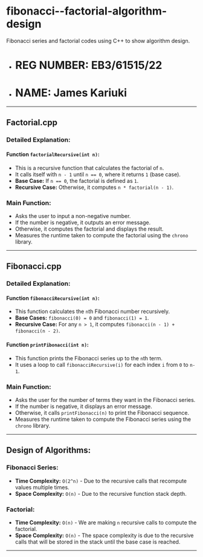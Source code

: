 

# fibonacci--factorial-algorithm-design
Fibonacci series and factorial codes using C++ to show algorithm design.

- # REG NUMBER: EB3/61515/22 
- # NAME: James Kariuki 

---

## Factorial.cpp  
### Detailed Explanation:
#### Function `factorialRecursive(int n)`:
- This is a recursive function that calculates the factorial of `n`.
- It calls itself with `n - 1` until `n == 0`, where it returns `1` (base case).
- **Base Case:** If `n == 0`, the factorial is defined as `1`.
- **Recursive Case:** Otherwise, it computes `n * factorial(n - 1)`.

### Main Function:
- Asks the user to input a non-negative number.
- If the number is negative, it outputs an error message.
- Otherwise, it computes the factorial and displays the result.
- Measures the runtime taken to compute the factorial using the `chrono` library.

---

## Fibonacci.cpp  
### Detailed Explanation:
#### Function `fibonacciRecursive(int n)`:
- This function calculates the `n`th Fibonacci number recursively.
- **Base Cases:** `fibonacci(0) = 0` and `fibonacci(1) = 1`.
- **Recursive Case:** For any `n > 1`, it computes `fibonacci(n - 1) + fibonacci(n - 2)`.

#### Function `printFibonacci(int n)`:
- This function prints the Fibonacci series up to the `n`th term.
- It uses a loop to call `fibonacciRecursive(i)` for each index `i` from `0` to `n-1`.

### Main Function:
- Asks the user for the number of terms they want in the Fibonacci series.
- If the number is negative, it displays an error message.
- Otherwise, it calls `printFibonacci(n)` to print the Fibonacci sequence.
- Measures the runtime taken to compute the Fibonacci series using the `chrono` library.

---

## Design of Algorithms:
### Fibonacci Series:
- **Time Complexity:** `O(2^n)` - Due to the recursive calls that recompute values multiple times.
- **Space Complexity:** `O(n)` - Due to the recursive function stack depth.

### Factorial:
- **Time Complexity:** `O(n)` - We are making `n` recursive calls to compute the factorial.
- **Space Complexity:** `O(n)` - The space complexity is due to the recursive calls that will be stored in the stack until the base case is reached.

---

